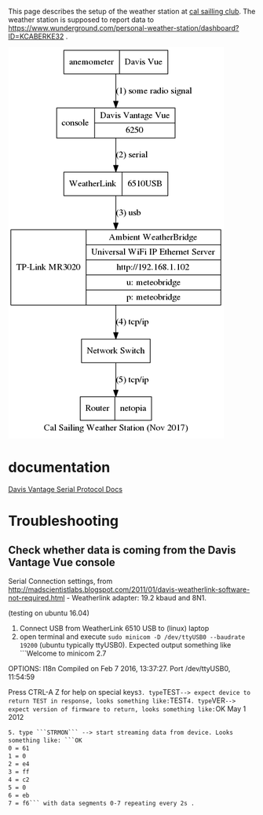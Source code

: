 This page describes the setup of the weather station at [cal sailling club](http://cal-sailing.org). The weather station is supposed to report data to https://www.wunderground.com/personal-weather-station/dashboard?ID=KCABERKE32 .

![diagram](weather-station.dot.png)

# documentation

[Davis Vantage Serial Protocol Docs](http://www.davisnet.com/support/weather/download/VantageSerialProtocolDocs_v261.pdf)

# Troubleshooting

## Check whether data is coming from the Davis Vantage Vue console
Serial Connection settings, from http://madscientistlabs.blogspot.com/2011/01/davis-weatherlink-software-not-required.html - Weatherlink adapter: 19.2 kbaud and 8N1. 

(testing on ubuntu 16.04)
1. Connect USB from WeatherLink 6510 USB to (linux) laptop
2. open terminal and execute ```sudo minicom -D /dev/ttyUSB0 --baudrate 19200``` (ubuntu typically ttyUSB0). Expected output something like ```Welcome to minicom 2.7

OPTIONS: I18n 
Compiled on Feb  7 2016, 13:37:27.
Port /dev/ttyUSB0, 11:54:59

Press CTRL-A Z for help on special keys```
3. type ```TEST``` --> expect device to return TEST in response, looks something like: ```TEST```
4. type ```VER``` --> expect version of firmware to return, looks something like: ```OK
May  1 2012
```
5. type ```STRMON``` --> start streaming data from device. Looks something like: ```OK
0 = 61
1 = 0
2 = e4
3 = ff
4 = c2
5 = 0
6 = eb                                                                          
7 = f6``` with data segments 0-7 repeating every 2s . 


